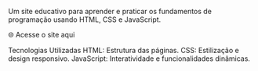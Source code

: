 Um site educativo para aprender e praticar os fundamentos de programação usando HTML, CSS e JavaScript.

🌐 Acesse o site aqui

Tecnologias Utilizadas
HTML: Estrutura das páginas.
CSS: Estilização e design responsivo.
JavaScript: Interatividade e funcionalidades dinâmicas.
